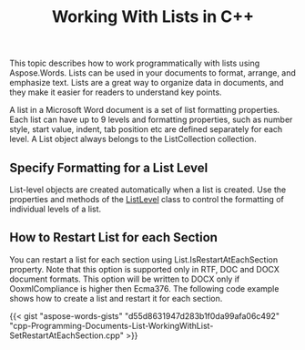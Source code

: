 ﻿---
title: Working With Lists in C++
second_title: Aspose.Words for C++
articleTitle: Working With Lists
linktitle: Working With Lists
description: "Introduction to numbering formatting feature in Aspose.Words for C++."
type: docs
weight: 50
url: /cpp/working-with-lists/
---

This topic describes how to work programmatically with lists using Aspose.Words. Lists can be used in your documents to format, arrange, and emphasize text. Lists are a great way to organize data in documents, and they make it easier for readers to understand key points. 

A list in a Microsoft Word document is a set of list formatting properties. Each list can have up to 9 levels and formatting properties, such as number style, start value, indent, tab position etc are defined separately for each level. A List object always belongs to the ListCollection collection.

## Specify Formatting for a List Level

List-level objects are created automatically when a list is created. Use the properties and methods of the [ListLevel](https://reference.aspose.com/words/cpp/class/aspose.words.lists.list_level) class to control the formatting of individual levels of a list.

## How to Restart List for each Section

You can restart a list for each section using List.IsRestartAtEachSection property. Note that this option is supported only in RTF, DOC and DOCX document formats. This option will be written to DOCX only if OoxmlCompliance is higher then Ecma376. The following code example shows how to create a list and restart it for each section. 

{{< gist "aspose-words-gists" "d55d8631947d283b1f0da99afa06c492" "cpp-Programming-Documents-List-WorkingWithList-SetRestartAtEachSection.cpp" >}}
